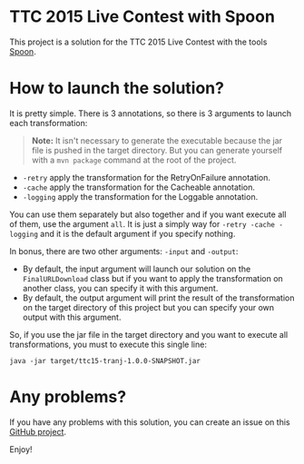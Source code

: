 TTC 2015 Live Contest with Spoon
================================

This project is a solution for the TTC 2015 Live Contest with the tools [Spoon](http://spoon.gforge.inria.fr/).

How to launch the solution?
===========================

It is pretty simple. There is 3 annotations, so there is 3 arguments to launch each transformation:

> **Note:** It isn't necessary to generate the executable because the jar file is pushed in the
 target directory. But you can generate yourself with a `mvn package` command at the root
 of the project.

- `-retry` apply the transformation for the RetryOnFailure annotation.
- `-cache` apply the transformation for the Cacheable annotation.
- `-logging` apply the transformation for the Loggable annotation.

You can use them separately but also together and if you want execute all of them, use the argument
 `all`. It is just a simply way for `-retry -cache -logging` and it is the default argument if you
 specify nothing.

In bonus, there are two other arguments: `-input` and `-output`:

- By default, the input argument will launch our solution on the `FinalURLDownload` class but if
you want to apply the transformation on another class, you can specify it with this argument.
- By default, the output argument will print the result of the transformation on the target
directory of this project but you can specify your own output with this argument.

So, if you use the jar file in the target directory and you want to execute all transformations,
you must to execute this single line:

```
java -jar target/ttc15-tranj-1.0.0-SNAPSHOT.jar
```

Any problems?
=============

If you have any problems with this solution, you can create an issue on this [GitHub project](https://github.com/GerardPaligot/ttc15-live-contest).

Enjoy!